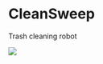 # CleanSweep
Trash cleaning robot

<img src="https://travis-ci.org/TheOriginalBDM/CleanSweep.svg?branch=master"/>

